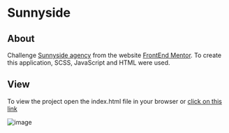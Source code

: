 # Sunnyside

## About

Challenge [Sunnyside agency](https://www.frontendmentor.io/challenges/sunnyside-agency-landing-page-7yVs3B6ef) from the website [FrontEnd Mentor](https://www.frontendmentor.io/). To create this application, SCSS, JavaScript and HTML were used.

## View

To view the project open the index.html file in your browser or [click on this link](https://gabrielnicolim.github.io/Front-End-Mentor/Sunnyside/)

![image](https://user-images.githubusercontent.com/69210720/123982032-1cb85c00-d999-11eb-9f6e-a5b8ac6b0af9.png)